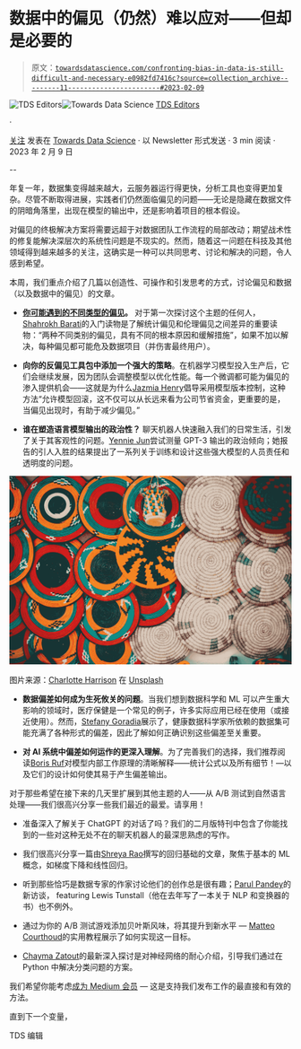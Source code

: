 # 数据中的偏见（仍然）难以应对——但却是必要的

> 原文：[`towardsdatascience.com/confronting-bias-in-data-is-still-difficult-and-necessary-e0982fd7416c?source=collection_archive---------11-----------------------#2023-02-09`](https://towardsdatascience.com/confronting-bias-in-data-is-still-difficult-and-necessary-e0982fd7416c?source=collection_archive---------11-----------------------#2023-02-09)

[](https://towardsdatascience.medium.com/?source=post_page-----e0982fd7416c--------------------------------)![TDS Editors](https://towardsdatascience.medium.com/?source=post_page-----e0982fd7416c--------------------------------)[](https://towardsdatascience.com/?source=post_page-----e0982fd7416c--------------------------------)![Towards Data Science](https://towardsdatascience.com/?source=post_page-----e0982fd7416c--------------------------------) [TDS Editors](https://towardsdatascience.medium.com/?source=post_page-----e0982fd7416c--------------------------------)

·

[关注](https://medium.com/m/signin?actionUrl=https%3A%2F%2Fmedium.com%2F_%2Fsubscribe%2Fuser%2F7e12c71dfa81&operation=register&redirect=https%3A%2F%2Ftowardsdatascience.com%2Fconfronting-bias-in-data-is-still-difficult-and-necessary-e0982fd7416c&user=TDS+Editors&userId=7e12c71dfa81&source=post_page-7e12c71dfa81----e0982fd7416c---------------------post_header-----------) 发表在 [Towards Data Science](https://towardsdatascience.com/?source=post_page-----e0982fd7416c--------------------------------) · 以 Newsletter 形式发送 · 3 min 阅读 · 2023 年 2 月 9 日 [](https://medium.com/m/signin?actionUrl=https%3A%2F%2Fmedium.com%2F_%2Fvote%2Ftowards-data-science%2Fe0982fd7416c&operation=register&redirect=https%3A%2F%2Ftowardsdatascience.com%2Fconfronting-bias-in-data-is-still-difficult-and-necessary-e0982fd7416c&user=TDS+Editors&userId=7e12c71dfa81&source=-----e0982fd7416c---------------------clap_footer-----------)

--

[](https://medium.com/m/signin?actionUrl=https%3A%2F%2Fmedium.com%2F_%2Fbookmark%2Fp%2Fe0982fd7416c&operation=register&redirect=https%3A%2F%2Ftowardsdatascience.com%2Fconfronting-bias-in-data-is-still-difficult-and-necessary-e0982fd7416c&source=-----e0982fd7416c---------------------bookmark_footer-----------)

年复一年，数据集变得越来越大，云服务器运行得更快，分析工具也变得更加复杂。尽管不断取得进展，实践者们仍然面临偏见的问题——无论是隐藏在数据文件的阴暗角落里，出现在模型的输出中，还是影响着项目的根本假设。

对偏见的终极解决方案将需要远超于对数据团队工作流程的局部改动；期望战术性的修复能解决深层次的系统性问题是不现实的。然而，随着这一问题在科技及其他领域得到越来越多的关注，这确实是一种可以共同思考、讨论和解决的问题，令人感到希望。

本周，我们重点介绍了几篇以创造性、可操作和引发思考的方式，讨论偏见和数据（以及数据中的偏见）的文章。

+   [**你可能遇到的不同类型的偏见**](https://medium.com/towards-data-science/an-unbiased-guide-to-bias-in-ai-3841c2b36165)**。** 对于第一次探讨这个主题的任何人，[Shahrokh Barati](https://medium.com/u/67c421235d57?source=post_page-----e0982fd7416c--------------------------------)的入门读物是了解统计偏见和伦理偏见之间差异的重要读物：“两种不同类别的偏见，具有不同的根本原因和缓解措施”，如果不加以解决，每种偏见都可能危及数据项目（并伤害最终用户）。

+   **向你的反偏见工具包中添加一个强大的策略**。在机器学习模型投入生产后，它们会继续发展，因为团队会调整模型以优化性能。每一个微调都可能为偏见的渗入提供机会——这就是为什么[Jazmia Henry](https://medium.com/u/23c2e80e732a?source=post_page-----e0982fd7416c--------------------------------)倡导采用模型版本控制，这种方法“允许模型回滚，这不仅可以从长远来看为公司节省资金，更重要的是，当偏见出现时，有助于减少偏见。”

+   **谁在塑造语言模型输出的政治性？** 聊天机器人快速融入我们的日常生活，引发了关于其客观性的问题。[Yennie Jun](https://medium.com/u/12ca1ab81192?source=post_page-----e0982fd7416c--------------------------------)尝试测量 GPT-3 输出的政治倾向；她报告的引人入胜的结果提出了一系列关于训练和设计这些强大模型的人员责任和透明度的问题。

![](img/e4838a584869faf78824459399b36e80.png)

图片来源：[Charlotte Harrison](https://unsplash.com/it/@charlottelharrison?utm_source=medium&utm_medium=referral) 在 [Unsplash](https://unsplash.com/?utm_source=medium&utm_medium=referral)

+   **数据偏差如何成为生死攸关的问题**。当我们想到数据科学和 ML 可以产生重大影响的领域时，医疗保健是一个常见的例子，许多实际应用已经在使用（或接近使用）。然而，[Stefany Goradia](https://medium.com/u/36e97dd8343d?source=post_page-----e0982fd7416c--------------------------------)展示了，健康数据科学家所依赖的数据集可能充满了各种形式的偏差，因此了解如何正确识别这些偏差至关重要。

+   **对 AI 系统中偏差如何运作的更深入理解**。为了完善我们的选择，我们推荐阅读[Boris Ruf](https://medium.com/u/ed341456850c?source=post_page-----e0982fd7416c--------------------------------)对模型内部工作原理的清晰解释——统计公式以及所有细节！—以及它们的设计如何使其易于产生偏差输出。

对于那些希望在接下来的几天里扩展到其他主题的人——从 A/B 测试到自然语言处理——我们很高兴分享一些我们最近的最爱。请享用！

+   准备深入了解关于 ChatGPT 的对话了吗？我们的二月版特刊中包含了你能找到的一些对这种无处不在的聊天机器人的最深思熟虑的写作。

+   我们很高兴分享一篇由[Shreya Rao](https://medium.com/u/99b63de2f2c3?source=post_page-----e0982fd7416c--------------------------------)撰写的回归基础的文章，聚焦于基本的 ML 概念，如梯度下降和线性回归。

+   听到那些恰巧是数据专家的作家讨论他们的创作总是很有趣；[Parul Pandey](https://medium.com/u/7053de462a28?source=post_page-----e0982fd7416c--------------------------------)的新访谈， featuring Lewis Tunstall（他在去年写了一本关于 NLP 和变换器的书）也不例外。

+   通过为你的 A/B 测试游戏添加贝叶斯风味，将其提升到新水平 — [Matteo Courthoud](https://medium.com/u/666130fb420f?source=post_page-----e0982fd7416c--------------------------------)的实用教程展示了如何实现这一目标。

+   [Chayma Zatout](https://medium.com/u/f7da1c34b82e?source=post_page-----e0982fd7416c--------------------------------)的最新深入探讨是对神经网络的耐心介绍，引导我们通过在 Python 中解决分类问题的方案。

我们希望你能考虑[成为 Medium 会员](https://bit.ly/tds-membership) — 这是支持我们发布工作的最直接和有效的方法。

直到下一个变量，

TDS 编辑
